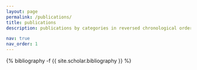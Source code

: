 ```yaml
---
layout: page
permalink: /publications/
title: publications
description: publications by categories in reversed chronological order. For a full list of publications, see our <a href="https://scholar.google.com/citations?user=Md_6je0AAAAJ&hl=en">Google Scholar</a>.

nav: true
nav_order: 1
---
```

<!-- _pages/publications.md -->
<div class="publications">

{% bibliography -f {{ site.scholar.bibliography }} %}

</div>
